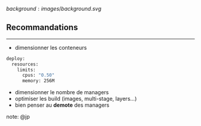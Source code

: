 $background:images/background.svg$
## Recommandations
---

* dimensionner les conteneurs
```sh
deploy:
  resources:
    limits:
      cpus: "0.50"
      memory: 256M
```

* dimensionner le nombre de managers
* optimiser les build (images, multi-stage, layers...)
* bien penser au **demote** des managers

note: @jp
